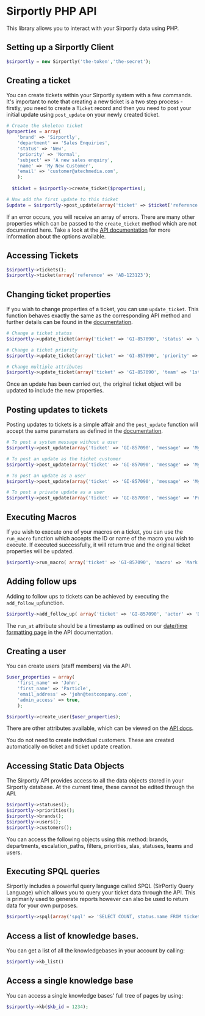 # Sirportly PHP API

This library allows you to interact with your Sirportly data using PHP.

## Setting up a Sirportly Client

```php
$sirportly = new Sirportly('the-token','the-secret');
```

## Creating a ticket

You can create tickets within your Sirportly system with a few commands. It's important to note that
creating a new ticket is a two step process - firstly, you need to create a `Ticket` record and then
you need to post your initial update using `post_update` on your newly created ticket.

```php
# Create the skeleton ticket
$properties = array(
    'brand' => 'Sirportly', 
    'department' => 'Sales Enquiries',
    'status' => 'New',
    'priority' => 'Normal',
    'subject' => 'A new sales enquiry',
    'name' => 'My New Customer',
    'email' => 'customer@atechmedia.com',
    );
    
  $ticket = $sirportly->create_ticket($properties);

# Now add the first update to this ticket
$update = $sirportly->post_update(array('ticket' => $ticket['reference'], 'message' => 'I would like some more info about your product', 'customer' => $ticket['customer']['id'] ));
```

If an error occurs, you will receive an array of errors. There are many
other properties which can be passed to the `create_ticket` method which are not documented here. Take
a look at the [API documentation](http://www.sirportly.com/docs/api-specification/tickets/submitting-a-new-ticket)
for more information about the options available.

## Accessing Tickets

```php
$sirportly->tickets();                   
$sirportly->ticket(array('reference' => 'AB-123123');      
```

## Changing ticket properties

If you wish to change properties of a ticket, you can use `update_ticket`. This function behaves
exactly the same as the corresponding API method and further details can be found in the 
[documentation](https://atech.sirportly.com/knowledge/4/api-specification/tickets/changing-ticket-properties). 


```PHP
# Change a ticket status
$sirportly->update_ticket(array('ticket' => 'GI-857090', 'status' => 'waiting for staff'));

# Change a ticket priority
$sirportly->update_ticket(array('ticket' => 'GI-857090', 'priority' => 'low'));

# Change multiple attributes
$sirportly->update_ticket(array('ticket' => 'GI-857090', 'team' => '1st line support', 'user => 'dave'));
```

Once an update has been carried out, the original ticket object will be updated to include the new properties.

## Posting updates to tickets

Posting updates to tickets is a simple affair and the `post_update` function will accept the same parameters as defined in the [documentation](http://www.sirportly.com/docs/api-specification/tickets/posting-an-update).

```php
# To post a system message without a user
$sirportly->post_update(array('ticket' => 'GI-857090', 'message' => 'My Example Message' ));

# To post an update as the ticket customer
$sirportly->post_update(array('ticket' => 'GI-857090', 'message' => 'My Example Message', 'customer' => 'Daniel' ));

# To post an update as a user
$sirportly->post_update(array('ticket' => 'GI-857090', 'message' => 'My Example Message', :user => 'Daniel')

# To post a private update as a user
$sirportly->post_update(array('ticket' => 'GI-857090', 'message' => 'Private Msg', 'user' => 'Daniel', 'private' => true ));

```

## Executing Macros

If you wish to execute one of your macros on a ticket, you can use the `run_macro` function
which accepts the ID or name of the macro you wish to execute. If executed successfully,
it will return true and the original ticket properties will be updated. 

```php
$sirportly->run_macro( array('ticket' => 'GI-857090', 'macro' => 'Mark as waiting for staff') );
````

## Adding follow ups

Adding to follow ups to tickets can be achieved by executing the `add_follow_up`function.

```php
$sirportly->add_follow_up( array('ticket' => 'GI-857090', 'actor' => 'Daniel', 'status' => 'resolved', 'run_at' => 'yyyy-mm-dd hh-mm') );
```

The `run_at` attribute should be a timestamp as outlined on our
[date/time formatting page](http://www.sirportly.com/docs/api-specification/date-time-formatting) in 
the API documentation.

## Creating a user

You can create users (staff members) via the API.

```php
$user_properties = array(
    'first_name' => 'John', 
    'first_name' => 'Particle', 
    'email_address' => 'john@testcompany.com', 
    'admin_access' => true, 
    );

$sirportly->create_user($user_properties);
```

There are other attributes available, which can be viewed on the [API docs](http://www.sirportly.com/docs/api-specification/users/create-new-user).

You do not need to create individual customers. These are created automatically on ticket and ticket update creation.

## Accessing Static Data Objects

The Sirportly API provides access to all the data objects stored in your Sirportly database.
At the current time, these cannot be edited through the API. 

```PHP
$sirportly->statuses();
$sirportly->priorities();
$sirportly->brands();
$sirportly->users();
$sirportly->customers();
```

You can access the following objects using this method: brands, departments, escalation_paths,
filters, priorities, slas, statuses, teams and users.

## Executing SPQL queries

Sirportly includes a powerful query language called SPQL (SirPortly Query Language) which allows you
to query your ticket data through the API. This is primarily used to generate reports however can also
be used to return data for your own purposes.

```PHP
$sirportly->spql(array('spql' => 'SELECT COUNT, status.name FROM tickets GROUP BY status.
```

## Access a list of knowledge bases.

You can get a list of all the knowledgebases in your account by calling:

```PHP
$sirportly->kb_list()
```

## Access a single knowledge base

You can access a single knowledge bases' full tree of pages by using:

```PHP
$sirportly->kb($kb_id = 1234);
```
